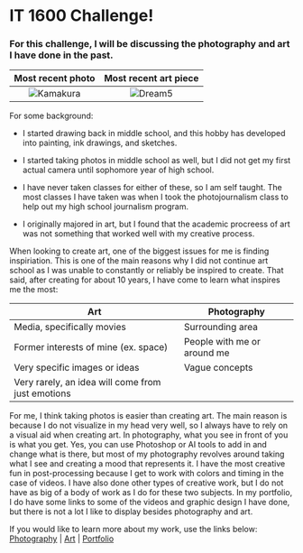 # IT 1600 Challenge!
### For this challenge, I will be discussing the photography and art I have done in the past. 

|Most recent photo  | Most recent art piece  |
| :-----------: | :-----------: |
|![Kamakura](Kamakura.png) |![Dream5](DreamSeries5.png)|



For some background:

- I started drawing back in middle school, and this hobby has developed into painting, ink drawings, and sketches. 

- I started taking photos in middle school as well, but I did not get my first actual camera until sophomore year of high school. 

- I have never taken classes for either of these, so I am self taught. The most classes I have taken was when I took the photojournalism class to help out my high school journalism program.

- I originally majored in art, but I found that the academic procreess of art was not something that worked well with my creative process. 

When looking to create art, one of the biggest issues for me is finding inspiriation. This is one of the main reasons why I did not continue art school as I was unable to constantly or reliably be inspired to create. That said, after creating for about 10 years, I have come to learn what inspires me the most:

| Art | Photography |
| ----------- | ----------- |
| Media, specifically movies | Surrounding area |
| Former interests of mine (ex. space) | People with me or around me | 
| Very specific images or ideas | Vague concepts | 
| Very rarely, an idea will come from just emotions|

For me, I think taking photos is easier than creating art. The main reason is because I do not visualize in my head very well, so I always have to rely on a visual aid when creating art. In photography, what you see in front of you is what you get. Yes, you can use Photoshop or AI tools to add in and change what is there, but most of my photography revolves around taking what I see and creating a mood that represents it. I have the most creative fun in post-processing because I get to work with colors and timing in the case of videos. I have also done other types of creative work, but I do not have as big of a body of work as I do for these two subjects. In my portfolio, I do have some links to some of the videos and graphic design I have done, but there is not a lot I like to display besides photography and art.

If you would like to learn more about my work, use the links below:  
[Photography](Photography.md) | [Art](Art.md) | [Portfolio](https://faithcarter.myportfolio.com/work)